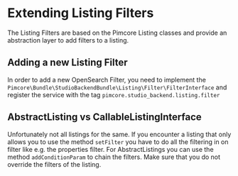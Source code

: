 # Extending Listing Filters

The Listing Filters are based on the Pimcore Listing classes and provide an abstraction layer to add filters to a listing.

## Adding a new Listing Filter
In order to add a new OpenSearch Filter, you need to implement the `Pimcore\Bundle\StudioBackendBundle\Listing\Filter\FilterInterface` and register the service with the tag `pimcore.studio_backend.listing.filter`

## AbstractListing vs CallableListingInterface
Unfortunately not all listings for the same. 
If you encounter a listing that only allows you to use the method `setFilter` you have to do all the filtering in on filter like e.g. the properties filter.
For AbstractListings you can use the method `addConditionParam` to chain the filters.
Make sure that you do not override the filters of the listing.